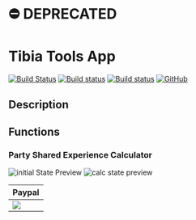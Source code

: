 # ⛔️ DEPRECATED
# Tibia Tools App
[![Build Status](https://travis-ci.org/MiCLeal/tibia-tools-app.svg?branch=master)](https://travis-ci.org/MiCLeal/tibia-tools-app)
[![Build status](https://ci.appveyor.com/api/projects/status/8rk9kr29iys04d0u?svg=true)](https://ci.appveyor.com/project/MiCLeal/tibia-gameplay-tools-app)
[![Build status](https://ci.appveyor.com/api/projects/status/8rk9kr29iys04d0u/branch/master?svg=true)](https://ci.appveyor.com/project/MiCLeal/tibia-gameplay-tools-app/branch/master)
[![GitHub](https://img.shields.io/github/license/mashape/apistatus.svg)](https://opensource.org/licenses/MIT)

## Description

## Functions

### Party Shared Experience Calculator


![initial State Preview](https://i.imgur.com/YKeHdbf.png) ![calc state preview](https://i.imgur.com/WEShfNT.png)

|    Paypal      |
|----------------|
|[![](https://www.paypalobjects.com/en_US/i/btn/btn_donateCC_LG.gif)](https://www.paypal.com/cgi-bin/webscr?cmd=_s-xclick&hosted_button_id=63PDQ3VZ3H36A&source=url)|

